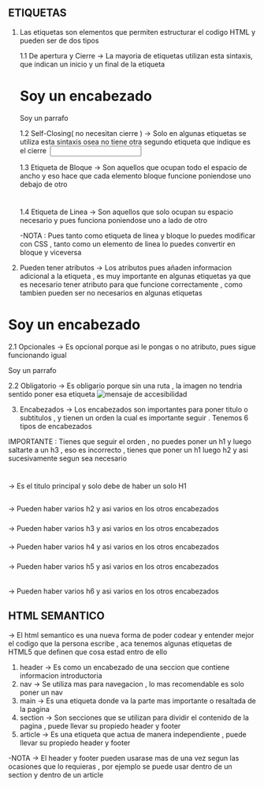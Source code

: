 ## ETIQUETAS

<etiqueta> </etiqueta>

1. Las etiquetas son elementos que permiten estructurar el codigo HTML y pueden ser de dos tipos

   1.1 De apertura y Cierre -> La mayoria de etiquetas utilizan esta sintaxis, que indican un inicio y un final de la etiqueta

      <h1>Soy un encabezado</h1>
      <p>Soy un parrafo</p>

   1.2 Self-Closing( no necesitan cierre ) -> Solo en algunas etiquetas se utiliza esta sintaxis osea no tiene otra segundo etiqueta que indique es el cierre
   <img />
   <input />

   1.3 Etiqueta de Bloque -> Son aquellos que ocupan todo el espacio de ancho y eso hace que cada elemento bloque funcione poniendose uno debajo de otro
   <h1></h1>

   1.4 Etiqueta de Linea -> Son aquellos que solo ocupan su espacio necesario y pues funciona poniendose uno a lado de otro
   <span></span>

   -NOTA : Pues tanto como etiqueta de linea y bloque lo puedes modificar con CSS , tanto como un elemento de linea lo puedes convertir en bloque y viceversa

2. Pueden tener atributos -> Los atributos pues añaden informacion adicional a la etiqueta , es muy importante en algunas etiquetas ya que es necesario tener atributo para que funcione correctamente , como tambien pueden ser no necesarios en algunas etiquetas

<h1 atributo="valorAtributo">Soy un encabezado</h1>

2.1 Opcionales -> Es opcional porque asi le pongas o no atributo, pues sigue funcionando igual

  <p class="parrafo">Soy un parrafo</p>

2.2 Obligatorio -> Es obligario porque sin una ruta , la imagen no tendria sentido poner esa etiqueta
<img src="ruta" alt="mensaje de accesibilidad"  />

3. Encabezados -> Los encabezados son importantes para poner titulo o subtitulos , y tienen un orden la cual es importante seguir . Tenemos 6 tipos de encabezados

IMPORTANTE : Tienes que seguir el orden , no puedes poner un h1 y luego saltarte a un h3 , eso es incorrecto , tienes que poner un h1 luego h2 y asi sucesivamente segun sea necesario

<h1></h1> -> Es el titulo principal y solo debe de haber un solo H1
<h2></h2> -> Pueden haber varios h2 y asi varios en los otros encabezados 
<h3></h3> -> Pueden haber varios h3 y asi varios en los otros encabezados 
<h4></h4> -> Pueden haber varios h4 y asi varios en los otros encabezados 
<h5></h5> -> Pueden haber varios h5 y asi varios en los otros encabezados 
<h6></h6> -> Pueden haber varios h6 y asi varios en los otros encabezados

## HTML SEMANTICO

-> El html semantico es una nueva forma de poder codear y entender mejor el codigo que la persona escribe , aca tenemos algunas etiquetas de HTML5 que definen que cosa estad entro de ello

1. header -> Es como un encabezado de una seccion que contiene informacion introductoria
2. nav -> Se utiliza mas para navegacion , lo mas recomendable es solo poner un nav
3. main -> Es una etiqueta donde va la parte mas importante o resaltada de la pagina
4. section -> Son secciones que se utilizan para dividir el contenido de la pagina , puede llevar su propiedo header y footer
5. article -> Es una etiqueta que actua de manera independiente , puede llevar su propiedo header y footer

-NOTA -> El header y footer pueden usarase mas de una vez segun las ocasiones que lo requieras , por ejemplo se puede usar dentro de un section y dentro de un article
